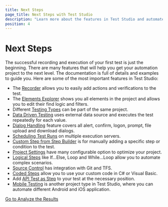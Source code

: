 ```yaml
---
title: Next Steps  
page_title: Next Steps with Test Studio
description: "Learn more about the features in Test Studio and automate your tests."
position: 4
---
```

# Next Steps #

The successful recording and execution of your first test is just the beginning. There are many features that will help you get your automation project to the next level. The documentation is full of details and examples to guide you. Here are some of the most important features in Test Studio:

* The [Recorder](/features/recorder/overview) allows you to easily add actions and verifications to the test.
* The [Elements Explorer](/features/elements-explorer/overview) shows you all elements in the project and allows you to edit their find logic and filters.
* Different [Testing Types](/features/testing-types) can be part of the same project.
* [Data Driven Testing](/features/data-driven-testing/overview) uses external data source and executes the test repeatedly for each value.
* [Dialog Handling](/features/dialogs-and-popups/dialogs) feature covers all alert, confirm, logon, prompt, file upload and download dialogs.
* [Scheduling Test Runs](/features/scheduling-test-runs/overview) on multiple execution servers.
* [Custom Step from Step Builder](/features/custom-steps/overview) is for manually adding a specific step or condition to the test.
* [Project Settings](/features/project-settings/overview) have many configurable option to optimize your project.
* [Logical Steps](/features/logical-steps/if-else) like If...Else, Loop and While...Loop allow you to automate complex scenarios.
* [Source Control](/features/source-control/checkin-guidelines) has integration with Git and TFS.
* [Coded Steps](/features/coded-steps/coded-step) allow you to use your custom code in C# or Visual Basic.
* Add [API Test as Step](/features/execute-apitest/add-api-test-as-step) to your test at the necessary position.
* [Mobile Testing](/test-studio-mobile/overview) is another project type in Test Studio, where you can automate different Android and iOS application.

<div><a href="/getting-started/analyze-the-results">Go to Analyze the Results</a></div>